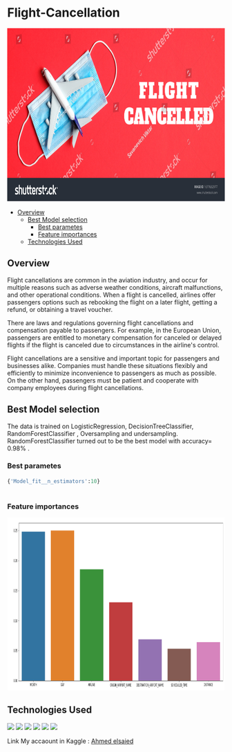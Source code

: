 # Flight-Cancellation

<img src = "https://github.com/ahmedsaeed620/Flight-Cancellation/blob/main/77.jpg" width =1000 height = 400/> 


- [Overview](#overview)
  - [Best Model selection](#best-model-selection)
    - [Best parametes](#best-parametes)
    -  [Feature importances](#feature-importances)
  - [Technologies Used](#technologies-used)

## Overview
Flight cancellations are common in the aviation industry, and occur for multiple reasons such as adverse weather conditions, aircraft malfunctions, and other operational conditions. When a flight is cancelled, airlines offer passengers options such as rebooking the flight on a later flight, getting a refund, or obtaining a travel voucher.

There are laws and regulations governing flight cancellations and compensation payable to passengers. For example, in the European Union, passengers are entitled to monetary compensation for canceled or delayed flights if the flight is canceled due to circumstances in the airline's control.

Flight cancellations are a sensitive and important topic for passengers and businesses alike. Companies must handle these situations flexibly and efficiently to minimize inconvenience to passengers as much as possible. On the other hand, passengers must be patient and cooperate with company employees during flight cancellations.



## Best Model selection

The data is trained on LogisticRegression, DecisionTreeClassifier, RandomForestClassifier , Oversampling and undersampling. RandomForestClassifier turned out to be the best model with accuracy= 0.98% .

### Best parametes

``` python
{'Model_fit__n_estimators':10}
  
```

### Feature importances

<img src = "https://github.com/ahmedsaeed620/Flight-Cancellation/blob/main/78.png" width = 900 height = 400/>

## Technologies Used

[![](https://img.shields.io/badge/Python-FFD43B?style=for-the-badge&logo=python&logoColor=darkgreen)](https://www.python.org)
[![](https://img.shields.io/badge/scikit_learn-F7931E?style=for-the-badge&logo=scikit-learn&logoColor=white)](https://scikit-learn.org/stable/)
[![](https://img.shields.io/badge/Numpy-777BB4?style=for-the-badge&logo=numpy&logoColor=white)](https://numpy.org) 
[![](https://img.shields.io/badge/Pandas-2C2D72?style=for-the-badge&logo=pandas&logoColor=white)](https://pandas.pydata.org)
[![](https://img.shields.io/badge/Plotly-239120?style=for-the-badge&logo=plotly&logoColor=white)](https://plotly.com) 
[![](https://img.shields.io/badge/conda-342B029.svg?&style=for-the-badge&logo=anaconda&logoColor=white)](https://www.anaconda.com)


Link My accaount in Kaggle : [Ahmed elsaied](https://www.kaggle.com/ahmedsaied3122)









